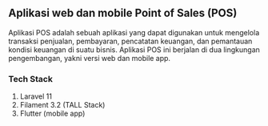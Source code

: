 ## Aplikasi web dan mobile Point of Sales (POS)

Aplikasi POS adalah sebuah aplikasi yang dapat digunakan untuk mengelola transaksi penjualan, pembayaran, pencatatan keuangan, dan pemantauan kondisi keuangan di suatu bisnis.
Aplikasi POS ini berjalan di dua lingkungan pengembangan, yakni versi web dan mobile app.

### Tech Stack
1. Laravel 11
2. Filament 3.2 (TALL Stack)
3. Flutter (mobile app)

